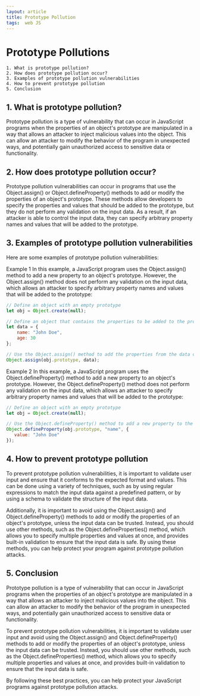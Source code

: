 ```yaml
---
layout: article
title: Prototype Pollution
tags:  web JS
---
```


# Prototype Pollutions

    1. What is prototype pollution?
    2. How does prototype pollution occur?
    3. Examples of prototype pollution vulnerabilities
    4. How to prevent prototype pollution
    5. Conclusion

## 1. What is prototype pollution?
Prototype pollution is a type of vulnerability that can occur in JavaScript programs when the properties of an object's prototype are manipulated in a way that allows an attacker to inject malicious values into the object. This can allow an attacker to modify the behavior of the program in unexpected ways, and potentially gain unauthorized access to sensitive data or functionality.

## 2. How does prototype pollution occur?
Prototype pollution vulnerabilities can occur in programs that use the Object.assign() or Object.defineProperty() methods to add or modify the properties of an object's prototype. These methods allow developers to specify the properties and values that should be added to the prototype, but they do not perform any validation on the input data. As a result, if an attacker is able to control the input data, they can specify arbitrary property names and values that will be added to the prototype.

## 3. Examples of prototype pollution vulnerabilities
Here are some examples of prototype pollution vulnerabilities:

Example 1
In this example, a JavaScript program uses the Object.assign() method to add a new property to an object's prototype. However, the Object.assign() method does not perform any validation on the input data, which allows an attacker to specify arbitrary property names and values that will be added to the prototype:

```javascript
// Define an object with an empty prototype
let obj = Object.create(null);

// Define an object that contains the properties to be added to the prototype
let data = {
    name: "John Doe",
    age: 30
};

// Use the Object.assign() method to add the properties from the data object to the prototype
Object.assign(obj.prototype, data);
``` 

Example 2
In this example, a JavaScript program uses the Object.defineProperty() method to add a new property to an object's prototype. However, the Object.defineProperty() method does not perform any validation on the input data, which allows an attacker to specify arbitrary property names and values that will be added to the prototype:

```javascript
// Define an object with an empty prototype
let obj = Object.create(null);

// Use the Object.defineProperty() method to add a new property to the prototype
Object.defineProperty(obj.prototype, "name", {
   value: "John Doe"
});
``` 


## 4. How to prevent prototype pollution
To prevent prototype pollution vulnerabilities, it is important to validate user input and ensure that it conforms to the expected format and values. This can be done using a variety of techniques, such as by using regular expressions to match the input data against a predefined pattern, or by using a schema to validate the structure of the input data.

Additionally, it is important to avoid using the Object.assign() and Object.defineProperty() methods to add or modify the properties of an object's prototype, unless the input data can be trusted. Instead, you should use other methods, such as the Object.defineProperties() method, which allows you to specify multiple properties and values at once, and provides built-in validation to ensure that the input data is safe. By using these methods, you can help protect your program against prototype pollution attacks.

## 5. Conclusion
Prototype pollution is a type of vulnerability that can occur in JavaScript programs when the properties of an object's prototype are manipulated in a way that allows an attacker to inject malicious values into the object. This can allow an attacker to modify the behavior of the program in unexpected ways, and potentially gain unauthorized access to sensitive data or functionality.

To prevent prototype pollution vulnerabilities, it is important to validate user input and avoid using the Object.assign() and Object.defineProperty() methods to add or modify the properties of an object's prototype, unless the input data can be trusted. Instead, you should use other methods, such as the Object.defineProperties() method, which allows you to specify multiple properties and values at once, and provides built-in validation to ensure that the input data is safe.

By following these best practices, you can help protect your JavaScript programs against prototype pollution attacks.
